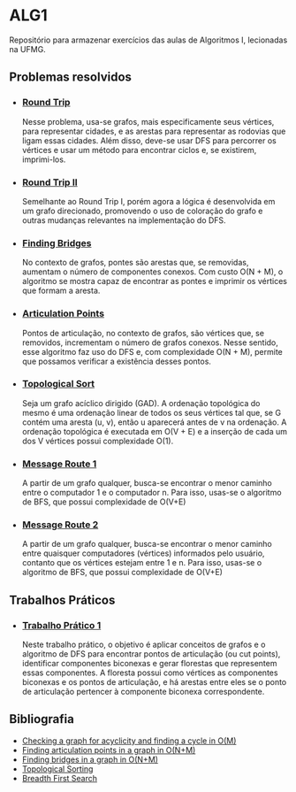# ALG1
Repositório para armazenar exercícios das aulas de Algoritmos I, lecionadas na UFMG.

## Problemas resolvidos
<ul>
  <h3><li><a href="https://cses.fi/problemset/task/1669" title="">Round Trip</a></li></h3>
  <p>Nesse problema, usa-se grafos, mais especificamente seus vértices, para representar cidades, e as arestas para representar as rodovias que ligam essas cidades. Além disso, deve-se usar DFS para percorrer os vértices e usar um método para encontrar ciclos e, se existirem, imprimi-los.</p>
  <h3><li><a href="https://cses.fi/problemset/task/1678/" title="">Round Trip II</a></li></h3>
  <p>Semelhante ao Round Trip I, porém agora a lógica é desenvolvida em um grafo direcionado, promovendo o uso de coloração do grafo e outras mudanças relevantes na implementação do DFS.</p>
  <h3><li><a href="https://cp-algorithms.com/graph/bridge-searching.html" title="">Finding Bridges</a></li></h3>
  <p>No contexto de grafos, pontes são arestas que, se removidas, aumentam o número de componentes conexos. Com custo O(N + M), o algoritmo se mostra capaz de encontrar as pontes e imprimir os vértices que formam a aresta.</p>
  <h3><li><a href="https://cp-algorithms.com/graph/cutpoints.html" title="">Articulation Points</a></li></h3>
  <p>Pontos de articulação, no contexto de grafos, são vértices que, se removidos, incrementam o número de grafos conexos. Nesse sentido, esse algoritmo faz uso do DFS e, com complexidade O(N + M), permite que possamos verificar a existência desses pontos.</p>
  <h3><li><a href="https://www.geeksforgeeks.org/topological-sorting/" title="">Topological Sort</a></li></h3>
  <p>Seja um grafo acíclico dirigido (GAD). A ordenação topológica do mesmo é uma ordenação linear de todos os seus vértices tal que, se G contém uma aresta (u, v), então u aparecerá antes de v na ordenação. A ordenação topológica é executada em O(V + E) e a inserção de cada um dos V vértices possui complexidade O(1).</p>
  <h3><li><a href="https://cses.fi/problemset/task/1667" title="">Message Route 1</a></li></h3>
  <p>A partir de um grafo qualquer, busca-se encontrar o menor caminho entre o computador 1 e o computador n. Para isso, usas-se o algoritmo de BFS, que possui complexidade de O(V+E)</p>
  <h3><li><a href="https://github.com/Lucas-Rezende/ALG1/tree/main/MessageRoute2" title="">Message Route 2</a></li></h3>
  <p>A partir de um grafo qualquer, busca-se encontrar o menor caminho entre quaisquer computadores (vértices) informados pelo usuário, contanto que os vértices estejam entre 1 e n. Para isso, usas-se o algoritmo de BFS, que possui complexidade de O(V+E)</p>
</ul>

## Trabalhos Práticos
<ul>
  <h3><li><a href="https://github.com/Lucas-Rezende/ALG1/tree/main/_TP1" title="">Trabalho Prático 1</a></li></h3>
  <p>Neste trabalho prático, o objetivo é aplicar conceitos de grafos e o algoritmo de DFS para encontrar pontos de articulação (ou cut points), identificar componentes biconexas e gerar florestas que representem essas componentes. A floresta possui como        vértices as componentes biconexas e os pontos de articulação, e há arestas entre eles se o ponto de articulação pertencer à componente biconexa correspondente.</p>
</ul>

## Bibliografia
<ul>
  <li><a href="https://cp-algorithms.com/graph/finding-cycle.html)https://cp-algorithms.com/graph/finding-cycle.html" title="Link">Checking a graph for acyclicity and finding a cycle in O(M)</a></li>
  <li><a href="https://cp-algorithms.com/graph/cutpoints.html" title="Link">Finding articulation points in a graph in O(N+M)</a></li>
  <li><a href="https://cp-algorithms.com/graph/bridge-searching.html" title="Link">Finding bridges in a graph in O(N+M)</a></li>
  <li><a href="https://www.geeksforgeeks.org/topological-sorting/" title="Link">Topological Sorting</a></li>
  <li><a href="https://cp-algorithms.com/graph/breadth-first-search.html#applications-of-bfs" title="Link">Breadth First Search</a></li>
</ul>
